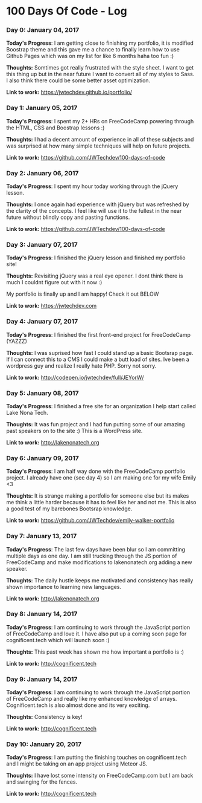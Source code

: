 # 100 Days Of Code - Log

### Day 0: January 04, 2017

**Today's Progress**: I am getting close to finishing my portfolio, it is modified Boostrap theme and this gave me a chance to finally learn how to use Github Pages which was on my list for like 6 months haha too fun :)

**Thoughts:** Somtimes got really frustrated with the style sheet. I want to get this thing up but in the near future I want to convert all of my styles to Sass. I also think there could be some better asset optimization.

**Link to work:** https://jwtechdev.github.io/portfolio/

### Day 1: January 05, 2017

**Today's Progress**: I spent my 2+ HRs on FreeCodeCamp powering through the HTML, CSS and Boostrap lessons :)

**Thoughts:** I had a decent amount of experience in all of these subjects and was surprised at how many simple techniques will help on future projects.

**Link to work:** https://github.com/JWTechdev/100-days-of-code

### Day 2: January 06, 2017

**Today's Progress**: I spent my hour today working through the jQuery lesson.

**Thoughts:** I once again had experience with jQuery but was refreshed by the clarity of the concepts. I feel like will use it to the fullest in the near future without blindly copy and pasting functions.

**Link to work:** https://github.com/JWTechdev/100-days-of-code

### Day 3: January 07, 2017

**Today's Progress**: I finished the jQuery lesson and finished my portfolio site!

**Thoughts:** Revisiting jQuery was a real eye opener. I dont think there is much I couldnt figure out with it now :)

My portfolio is finally up and I am happy! Check it out BELOW

**Link to work:** https://jwtechdev.com

### Day 4: January 07, 2017

**Today's Progress**: I finished the first front-end project for FreeCodeCamp (YAZZZ)

**Thoughts:** I was suprised how fast I could stand up a basic Bootsrap page. If I can connect this to a CMS I could make a butt load of sites. Ive been a wordpress guy and realize I really hate PHP. Sorry not sorry.

**Link to work:** http://codepen.io/jwtechdev/full/JEYorW/

### Day 5: January 08, 2017

**Today's Progress**: I finished a free site for an organization I help start called Lake Nona Tech.

**Thoughts:** It was fun project and I had fun putting some of our amazing past speakers on to the site :) This is a WordPress site.

**Link to work:** http://lakenonatech.org

### Day 6: January 09, 2017

**Today's Progress**: I am half way done with the FreeCodeCamp portfolio project. I already have one (see day 4) so I am making one for my wife Emily <3

**Thoughts:** It is strange making a portfolio for someone else but its makes me think a little harder because it has to feel like her and not me. This is also a good test of my barebones Bootsrap knowledge.

**Link to work:** https://github.com/JWTechdev/emily-walker-portfolio

### Day 7: January 13, 2017

**Today's Progress**: The last few days have been blur so I am committing multiple days as one day. I am still trucking through the JS portion of FreeCodeCamp and make modifications to lakenonatech.org adding a new speaker.

**Thoughts:** The daily hustle keeps me motivated and consistency has really shown importance to learning new languages.

**Link to work:** http://lakenonatech.org

### Day 8: January 14, 2017

**Today's Progress**: I am continuing to work through the JavaScript portion of FreeCodeCamp and love it. I have also put up a coming soon page for cognificent.tech which will launch soon :)

**Thoughts:** This past week has shown me how important a portfolio is :)

**Link to work:** http://cognificent.tech

### Day 9: January 14, 2017

**Today's Progress**: I am continuing to work through the JavaScript portion of FreeCodeCamp and really like my enhanced knowledge of arrays. Cognificent.tech is also almost done and its very exciting.

**Thoughts:** Consistency is key!

**Link to work:** http://cognificent.tech

### Day 10: January 20, 2017

**Today's Progress**: I am putting the finishing touches on cognificent.tech and I might be taking on an app project using Meteor JS.

  **Thoughts:** I have lost some intensity on FreeCodeCamp.com but I am back and swinging for the fences.

**Link to work:** http://cognificent.tech
